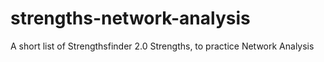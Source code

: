 # strengths-network-analysis
A short list of Strengthsfinder 2.0 Strengths, to practice Network Analysis
